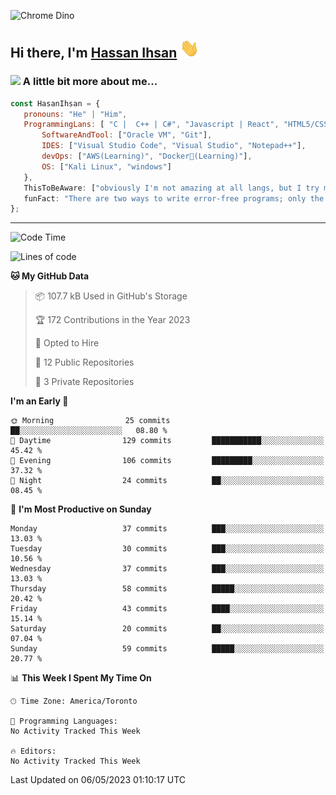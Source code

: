  <!--
**HasanIhsan/HasanIhsan** is a ✨ _special_ ✨ repository because its `README.md` (this file) appears on your GitHub profile.
-->

![Chrome Dino](https://mir-s3-cdn-cf.behance.net/project_modules/max_1200/4ff07986208593.5d9a654e92f36.gif)


<h2 align="left">Hi there, I'm <a href="https://www.linkedin.com/in/hassan-ihsan-045b11231/" target="_blank" rel="noopener noreferrer">Hassan Ihsan</a> <img src="https://raw.githubusercontent.com/ABSphreak/ABSphreak/master/gifs/Hi.gif" height="30" />
 
 
 ### <img src="https://media.giphy.com/media/VgCDAzcKvsR6OM0uWg/giphy.gif" width="50"> A little bit more about me...  
 
 ```javascript
const HasanIhsan = {
    pronouns: "He" | "Him",
    ProgrammingLans: [ "C |  C++ | C#", "Javascript | React", "HTML5/CSS", "JSON", "Java"],
        SoftwareAndTool: ["Oracle VM", "Git"],
        IDES: ["Visual Studio Code", "Visual Studio", "Notepad++"],
        devOps: ["AWS(Learning)", "Docker🐳(Learning)"], 
        OS: ["Kali Linux", "windows"]
    },
    ThisToBeAware: ["obviously I'm not amazing at all langs, but I try my best not to go rusty"], 
    funFact: "There are two ways to write error-free programs; only the third one works"
};
```
 
 --- 

<!--START_SECTION:waka-->
![Code Time](http://img.shields.io/badge/Code%20Time-186%20hrs%2044%20mins-blue)

![Lines of code](https://img.shields.io/badge/From%20Hello%20World%20I%27ve%20Written-447.8%20thousand%20lines%20of%20code-blue)

**🐱 My GitHub Data** 

> 📦 107.7 kB Used in GitHub's Storage 
 > 
> 🏆 172 Contributions in the Year 2023
 > 
> 💼 Opted to Hire
 > 
> 📜 12 Public Repositories 
 > 
> 🔑 3 Private Repositories 
 > 
**I'm an Early 🐤** 

```text
🌞 Morning                25 commits          ██░░░░░░░░░░░░░░░░░░░░░░░   08.80 % 
🌆 Daytime                129 commits         ███████████░░░░░░░░░░░░░░   45.42 % 
🌃 Evening                106 commits         █████████░░░░░░░░░░░░░░░░   37.32 % 
🌙 Night                  24 commits          ██░░░░░░░░░░░░░░░░░░░░░░░   08.45 % 
```
📅 **I'm Most Productive on Sunday** 

```text
Monday                   37 commits          ███░░░░░░░░░░░░░░░░░░░░░░   13.03 % 
Tuesday                  30 commits          ███░░░░░░░░░░░░░░░░░░░░░░   10.56 % 
Wednesday                37 commits          ███░░░░░░░░░░░░░░░░░░░░░░   13.03 % 
Thursday                 58 commits          █████░░░░░░░░░░░░░░░░░░░░   20.42 % 
Friday                   43 commits          ████░░░░░░░░░░░░░░░░░░░░░   15.14 % 
Saturday                 20 commits          ██░░░░░░░░░░░░░░░░░░░░░░░   07.04 % 
Sunday                   59 commits          █████░░░░░░░░░░░░░░░░░░░░   20.77 % 
```


📊 **This Week I Spent My Time On** 

```text
🕑︎ Time Zone: America/Toronto

💬 Programming Languages: 
No Activity Tracked This Week

🔥 Editors: 
No Activity Tracked This Week
```


 Last Updated on 06/05/2023 01:10:17 UTC
<!--END_SECTION:waka-->
 
 

